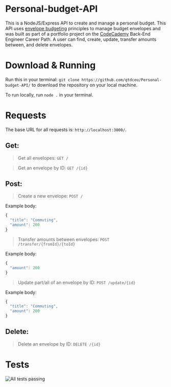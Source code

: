# Personal-budget-API
This is a NodeJS/Express API to create and manage a personal budget. This API uses [envelope budgeting](https://www.thebalance.com/what-is-envelope-budgeting-1293682) principles to manage budget envelopes and was built as part of a portfolio project on the [CodeCademy](https://www.codecademy.com) Back-End Engineer Career Path. A user can find, create, update, transfer amounts between, and delete envelopes.

# Download & Running

Run this in your terminal: `git clone https://github.com/qtdceu/Personal-budget-API/` to download the repository on your local machine. 

To run locally, run `node .` in your terminal.

# Requests

The base URL for all requests is: `http://localhost:3000/`. 

## Get:

> Get all envelopes: `GET /`

> Get an envelope by ID: `GET /{id}`

## Post:

> Create a new envelope: `POST /`

Example body: 

```js
{
  "title": "Commuting",
  "amount": 200
}
```



> Transfer amounts between envelopes: `POST /transfer/{fromId}/{toId}`

Example body:

```js
{
  "amount": 200
}
```



> Update part/all of an envelope by ID: `POST /update/{id}`

Example body: 

```js
{
  "title": "Commuting",
  "amount": 200
}
```

## Delete:

> Delete an envelope by ID: `DELETE /{id}`

# Tests 

![All tests passing](https://github.com/qtdceu/Personal-budget-API/blob/main/screenshots/Screenshot%202022-01-19%20192350.png)